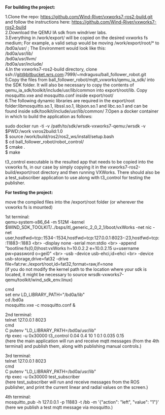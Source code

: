 <b>For building the project:</b>

1.Clone the repo: https://github.com/Wind-River/vxworks7-ros2-build.git<br>
and follow the instructions here: https://github.com/Wind-River/vxworks7-ros2-build<br>
2.Download the QEMU IA sdk from windriver labs.<br>
3.Everything in /work/export/ will be copied on the desired vxworks fs medium; For example, a valid setup would be moving /work/export/root/* to /bd0a/usr/ ; The Environment would look like this:<br>
/bd0a/usr/lib/<br>
/bd0a/usr/llvm/<br>
/bd0a/usr/include/<br>
4.In the vxworks7-ros2-build directory, clone ssh://git@bitbucket.wrs.com:7999/~mdragusu/ball_follower_robot.git<br>
5.Copy the files from ball_follower_robot/mqtt_vxworks/qemu_ia_sdk/ into the SDK folder. It will also be necessary to copy the contents of qemu_ia_sdk/toolkit/include/usr/lib/common into export/root/lib. Copy mosquitto.vxe and mosquitto.conf inside export/root/<br>
6.The following dynamic libraries are required in the export/root folder:libmosquitto.so.1, libssl.so.1, libjson.so.1 and libc.so.1 and can be found inside sdk/toolkit/include/usr/lib/common/
7.Open a docker container in which to build the application as follows:<br>
<div>sudo docker run -ti -v /path/to/sdk/wrsdk-vxworks7-qemu:/wrsdk -v $PWD:/work vxros2build:1.0<br>
$ source /work/build/ros2/ros2_ws/install/setup.bash<br>
$ cd ball_follower_robot/robot_control/ <br>
$ cmake . <br>
$ make <br>
</div>

t3_control executable is the resulted app that needs to be copied into the vxworks fs, in our case by simply copying it in the vxworks7-ros2-build/export/root directory and then running VXWorks. There should also be a test_subscriber application to use along with t3_control for testing the publisher.

<b>For testing the project:</b>

move the compiled files into the /export/root folder (or wherever the vxworks fs is mounted)

1st terminal:<br>
qemu-system-x86_64 -m 512M  -kernel $WIND_SDK_TOOLKIT/../bsps/itl_generic_2_0_2_1/boot/vxWorks -net nic  -net user,hostfwd=tcp::1534-:1534,hostfwd=tcp:127.0.0.1:8023-:23,hostfwd=tcp::11883-:1883 \<br>
-display none -serial mon:stdio \<br>
-append "bootline:fs(0,0)host:vxWorks h=10.0.2.2 e=10.0.2.15 u=username pw=password o=gei0" \<br>
-usb -device usb-ehci,id=ehci  \<br>
-device usb-storage,drive=fat32 -drive file=fat:rw:./export/root,id=fat32,format=raw,if=none<br>
(if you do not modify the kernel path to the location where your sdk is located, it might be necessary to source wrsdk-vxworks7-qemu/toolkit/wind_sdk_env.linux)<br>

cmd<br>
set env LD_LIBRARY_PATH="/bd0a/lib"<br>
cd /bd0a<br>
mosquitto.vxe -c mosquitto.conf &<br>

2nd terminal:<br>
telnet 127.0.0.1 8023<br>
cmd<br>
C putenv "LD_LIBRARY_PATH=/bd0a/usr/lib"<br>
rtp exec -u 0x30000 t3_control 0.04 0.4 10 1 0.1 0.035 0.15<br>
(here the main application will run and receive mqtt messages (from the 4th terminal) and publish them, along with publishing manual controls.)<br>

3rd terminal:<br>
telnet 127.0.0.1 8023<br>
cmd<br>
C putenv "LD_LIBRARY_PATH=/bd0a/usr/lib"<br>
rtp exec -u 0x30000 test_subscriber<br>
(here test_subscriber will run and receive messages from the ROS publisher, and print the current linear and radial values on the screen.)<br>

4th terminal:<br>
mosquitto_pub -h 127.0.0.1 -p 11883 -t /bb -m '{"action": "left", "value": "1"}'<br>
(here we publish a test mqtt message via mosquitto.)

